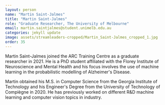 ```yaml
---
layout: person
name: "Martin Saint-Jalmes"
title: "Martin Saint-Jalmes"
role: "Graduate Researcher, The University of Melbourne"
email: martin.saintjalmes@student.unimelb.edu.au
categories: jekyll update
image: assets/streamleaders-cropped/Martin_Saint-Jalmes_cropped_1.jpg
order: 35
---
```

Martin Saint-Jalmes joined the ARC Training Centre as a graduate researcher in 2021. He is a PhD student affiliated with the Florey Institute of Neuroscience and Mental Health and his focus involves the use of machine learning in the probabilistic modelling of Alzheimer's Disease.

Martin obtained his M.S. in Computer Science from the Georgia Institute of Technology and his Engineer's Degree from the University of Technology of Compiègne in 2020. He has previously worked on different R&D machine learning and computer vision topics in industry.
